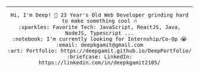 
 <hr></hr>
<p align="center">
  <samp>
    Hi, I'm Deep! 👋
    23 Year's Old Web Developer grinding hard to make something cool 🔥 <br>
    :sparkles: Favorite Tech: JavaScript, ReactJS, Java, NodeJS, Typescript ... <br>
    :notebook: I’m currently looking for Internship/Co-Op 😭  <br>
    :email:	deepkgamit@gmail.com <br>
    :art: Portfolio: https://deepgamit.github.io/DeepPortfolio/ <br>
    :briefcase: LinkedIn: https://linkedin.com/in/deepkgamit2105/ <br>
  </samp>
</p>
